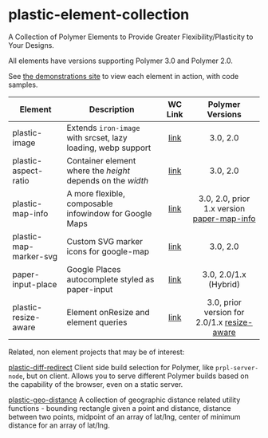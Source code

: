 # plastic-element-collection
A Collection of Polymer Elements to Provide Greater Flexibility/Plasticity to Your Designs.

All elements have versions supporting Polymer 3.0 and Polymer 2.0.

See [the demonstrations site](https://mlisook.github.io/plastic-element-collection) to view each element in action, with code samples.

| Element | Description | WC Link | Polymer Versions |
| ------- | ----------- |:-----------------:|:-----------:|
| plastic-image | Extends `iron-image` with srcset, lazy loading, webp support | [link](https://www.webcomponents.org/element/mlisook/plastic-image) | 3.0, 2.0 |
| plastic-aspect-ratio | Container element where the _height_ depends on the _width_ | [link](https://www.webcomponents.org/element/mlisook/plastic-aspect-ratio) | 3.0, 2.0  |
| plastic-map-info | A more flexible, composable infowindow for Google Maps | [link](https://www.webcomponents.org/element/mlisook/plastic-map-info) | 3.0, 2.0, prior 1.x version [paper-map-info](https://github.com/mlisook/paper-map-info) |
| plastic-map-marker-svg | Custom SVG marker icons for google-map | [link](https://www.webcomponents.org/element/mlisook/plastic-map-marker-svg) | 3.0, 2.0 |
| paper-input-place | Google Places autocomplete styled as paper-input | [link](https://www.webcomponents.org/element/mlisook/paper-input-place) | 3.0, 2.0/1.x (Hybrid) |
| plastic-resize-aware | Element onResize and element queries | [link](https://www.webcomponents.org/element/plastic-resize-aware) | 3.0, prior version for 2.0/1.x [resize-aware](https://www.webcomponents.org/element/mlisook/resize-aware) |

Related, non element projects that may be of interest:

[plastic-diff-redirect](https://www.npmjs.com/package/plastic-diff-redirect) Client side build selection for Polymer, like `prpl-server-node`, but on client. Allows you to serve different Polymer builds based on the capability of the browser, even on a static server.

[plastic-geo-distance](https://www.npmjs.com/package/plastic-geo-distance) A collection of geographic distance related utility functions - 
bounding rectangle given a point and distance, distance between two points, midpoint of an array of lat/lng, center of minimum distance for an array of lat/lng.